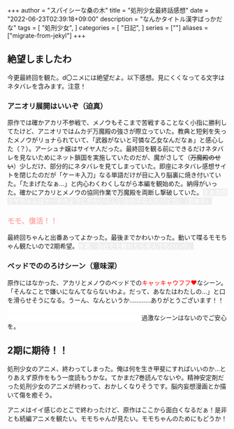 +++
author = "スパイシーな桑の木"
title = "処刑少女最終話感想"
date = "2022-06-23T02:39:18+09:00"
description = "なんかタイトル漢字ばっかだな"
tags = [
    "処刑少女",
]
categories = [
    "日記",
]
series = [""]
aliases = ["migrate-from-jekyl"]
+++

## 絶望しましたわ
今更最終回を観た。d〇ニメには絶望だよ。以下感想。見にくくなってる文字はネタバレを含みます。注意！

### アニオリ展開はいいぞ（迫真）
原作では確かアカリ不参戦で、メノウもそこまで苦戦することなく小指に勝利してたけど、アニオリではムカデ万魔殿の強さが際立っていた。教典と短剣を失ったメノウがリョナられていて、「武器がないと可憐な乙女なんだなぁ」と感心した（？）。アーシュナ嬢はサイヤ人だった。最終回を観る前にできるだけネタバレを見ないためにネット鎖国を実施していたのだが、魔がさして（<strike>万魔殿のせい</strike>）少しだけ、部分的にネタバレを見てしまっていた。即座にネタバレ感想サイトを閉じたのだが「ケーキ入刀」なる単語だけが目に入り脳裏に焼き付いていた。「たまげたなぁ…」と内心わくわくしながら本編を観始めた。納得がいった。確かにアカリとメノウの協同作業で万魔殿を両断し撃破していた。<font style="color:#ffffff; background:#eeeeee;">まあ実際マヤちゃんはケーキのようにかわいらしい女の子なんだけどね。（意味不）</font>

### <font style="color:#ffaaaa">モモ、復活！！</font>
最終回ちゃんと出番あってよかった。最後までかわいかった。動いて喋るモモちゃん観たいので2期希望。<font style="color:#ffffff; background:#eeeeee;">水着、浴衣モモ観れたら死んでもいいや。</font>

### ベッドでののろけシーン（意味深）
原作にはなかった、アカリとメノウのベッドでの<font color="red">キャッキャウフフ❤</font>なシーン。「そんなことで嫌いになんてならないわよ。だって、あなたはわたしの…」と口を滑らせそうになる。うーん、なんというか…………ありがとうございます！！<font style="color:#ffffff; background:#ffffff;">メノウの回想に出てきた、髪の異様に長い女の子はハクア嬢だね。そう考えるとメノウにはハクア嬢の記憶が残っているのかも。</font>過激なシーンはないのでご安心を。

## 2期に期待！！
処刑少女のアニメ、終わってしまった。俺は何を生き甲斐にすればいいのか…とりあえず原作をもう一度読もうかな。てかまだ7巻読んでないや。精神安定剤だった処刑少女のアニメが終わって、おかしくなりそうです。脳内妄想漫画とか描いて傷を癒そう。

アニメはイイ感じのとこで終わったけど、原作はここから面白くなるだぁ！是非とも続編アニメを観たい。モモちゃんが見たい。モモちゃんのためにもどうか！